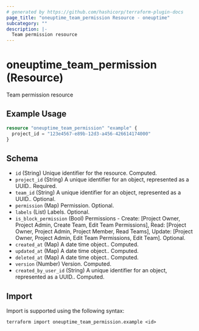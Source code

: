 ```yaml
---
# generated by https://github.com/hashicorp/terraform-plugin-docs
page_title: "oneuptime_team_permission Resource - oneuptime"
subcategory: ""
description: |-
  Team permission resource
---
```


# oneuptime_team_permission (Resource)

Team permission resource

## Example Usage

```terraform
resource "oneuptime_team_permission" "example" {
  project_id = "123e4567-e89b-12d3-a456-426614174000"
}
```

## Schema

- `id` (String) Unique identifier for the resource. Computed.
- `project_id` (String) A unique identifier for an object, represented as a UUID.. Required.
- `team_id` (String) A unique identifier for an object, represented as a UUID.. Optional.
- `permission` (Map) Permission. Optional.
- `labels` (List) Labels. Optional.
- `is_block_permission` (Bool) Permissions - Create: [Project Owner, Project Admin, Create Team, Edit Team Permissions], Read: [Project Owner, Project Admin, Project Member, Read Teams], Update: [Project Owner, Project Admin, Edit Team Permissions, Edit Team]. Optional.
- `created_at` (Map) A date time object.. Computed.
- `updated_at` (Map) A date time object.. Computed.
- `deleted_at` (Map) A date time object.. Computed.
- `version` (Number) Version. Computed.
- `created_by_user_id` (String) A unique identifier for an object, represented as a UUID.. Computed.

## Import

Import is supported using the following syntax:

```shell
terraform import oneuptime_team_permission.example <id>
```
